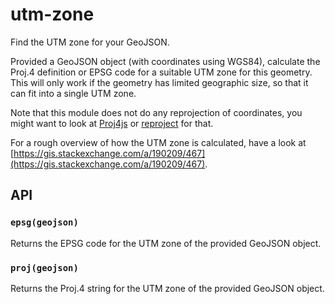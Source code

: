 # utm-zone

Find the UTM zone for your GeoJSON. 

Provided a GeoJSON object (with coordinates using WGS84), calculate the Proj.4 definition or EPSG code for a suitable UTM zone for this geometry. This will only work if the geometry has limited geographic size, so that it can fit into a single UTM zone.

Note that this module does not do any reprojection of coordinates, you might want to look at [Proj4js](http://proj4js.org/) or [reproject](https://github.com/perliedman/reproject/) for that.

For a rough overview of how the UTM zone is calculated, have a look at [https://gis.stackexchange.com/a/190209/467](https://gis.stackexchange.com/a/190209/467).

## API

### `epsg(geojson)`

Returns the EPSG code for the UTM zone of the provided GeoJSON object.

### `proj(geojson)`

Returns the Proj.4 string for the UTM zone of the provided GeoJSON object.
